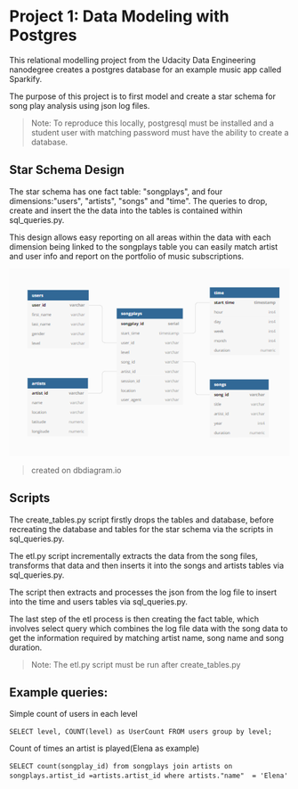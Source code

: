 # Project 1: Data Modeling with Postgres
 
This relational modelling project from the Udacity Data Engineering nanodegree creates a postgres database for an example music app called Sparkify.

The purpose of this project is to first model and create a star schema for song play analysis using json log files. 

>Note: To reproduce this locally, postgresql must be installed and a student user with matching password must have the ability to create a database.

## Star Schema Design
The star schema has one fact table: "songplays", and four dimensions:"users", "artists", "songs" and "time". The queries to drop, create and insert the the data into the tables is contained within sql_queries.py.

This design allows easy reporting on all areas within the data with each dimension being linked to the songplays table you can easily match artist and user info and report on the portfolio of music subscriptions. 


![StarSchema](Images/db.png)
>created on dbdiagram.io


## Scripts
The  create_tables.py script firstly drops the tables and database, before recreating the database and tables for the star schema via the scripts in sql_queries.py. 

The etl.py script incrementally extracts the data from the song files, transforms that data and then inserts it into the songs and artists tables via sql_queries.py.

The script then extracts and processes the json from the log file to insert into the time and users tables via sql_queries.py.

The last step of the etl process is then creating the fact table, which involves select query which combines the log file data with the song data to get the information required by matching artist name, song name and song duration. 

>Note: The etl.py script must be run after create_tables.py

## Example queries:

Simple count of users in each level

`SELECT level, COUNT(level) as UserCount FROM users group by level;`

Count of times an artist is played(Elena as example)

`SELECT count(songplay_id) from songplays join artists on songplays.artist_id =artists.artist_id where artists."name"  = 'Elena'`
